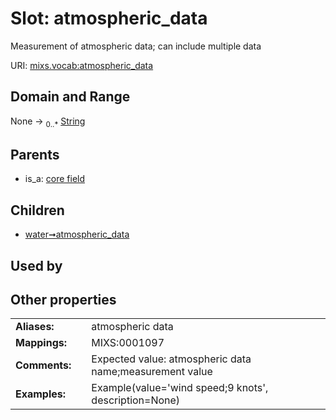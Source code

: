 
# Slot: atmospheric_data


Measurement of atmospheric data; can include multiple data

URI: [mixs.vocab:atmospheric_data](https://w3id.org/mixs/vocab/atmospheric_data)


## Domain and Range

None &#8594;  <sub>0..\*</sub> [String](types/String.md)

## Parents

 *  is_a: [core field](core_field.md)

## Children

 *  [water➞atmospheric_data](water_atmospheric_data.md)

## Used by


## Other properties

|  |  |  |
| --- | --- | --- |
| **Aliases:** | | atmospheric data |
| **Mappings:** | | MIXS:0001097 |
| **Comments:** | | Expected value: atmospheric data name;measurement value |
| **Examples:** | | Example(value='wind speed;9 knots', description=None) |


